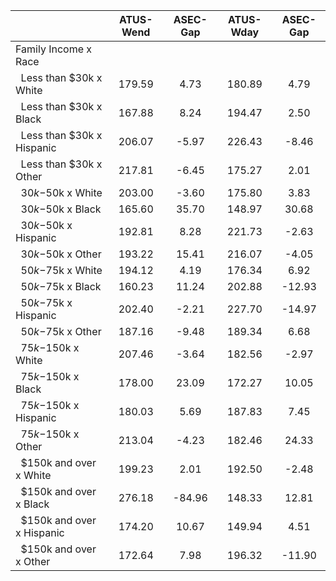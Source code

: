 
|                      |    ATUS-Wend |     ASEC-Gap |    ATUS-Wday |     ASEC-Gap |
| -------------------- | :----------: | :----------: | :----------: | :----------: |
| Family Income x Race |              |              |              |              |
| &nbsp;&nbsp;Less than $30k x White |       179.59 |         4.73 |       180.89 |         4.79 |
| &nbsp;&nbsp;Less than $30k x Black |       167.88 |         8.24 |       194.47 |         2.50 |
| &nbsp;&nbsp;Less than $30k x Hispanic |       206.07 |        -5.97 |       226.43 |        -8.46 |
| &nbsp;&nbsp;Less than $30k x Other |       217.81 |        -6.45 |       175.27 |         2.01 |
| &nbsp;&nbsp;$30k-$50k x White |       203.00 |        -3.60 |       175.80 |         3.83 |
| &nbsp;&nbsp;$30k-$50k x Black |       165.60 |        35.70 |       148.97 |        30.68 |
| &nbsp;&nbsp;$30k-$50k x Hispanic |       192.81 |         8.28 |       221.73 |        -2.63 |
| &nbsp;&nbsp;$30k-$50k x Other |       193.22 |        15.41 |       216.07 |        -4.05 |
| &nbsp;&nbsp;$50k-$75k x White |       194.12 |         4.19 |       176.34 |         6.92 |
| &nbsp;&nbsp;$50k-$75k x Black |       160.23 |        11.24 |       202.88 |       -12.93 |
| &nbsp;&nbsp;$50k-$75k x Hispanic |       202.40 |        -2.21 |       227.70 |       -14.97 |
| &nbsp;&nbsp;$50k-$75k x Other |       187.16 |        -9.48 |       189.34 |         6.68 |
| &nbsp;&nbsp;$75k-$150k x White |       207.46 |        -3.64 |       182.56 |        -2.97 |
| &nbsp;&nbsp;$75k-$150k x Black |       178.00 |        23.09 |       172.27 |        10.05 |
| &nbsp;&nbsp;$75k-$150k x Hispanic |       180.03 |         5.69 |       187.83 |         7.45 |
| &nbsp;&nbsp;$75k-$150k x Other |       213.04 |        -4.23 |       182.46 |        24.33 |
| &nbsp;&nbsp;$150k and over x White |       199.23 |         2.01 |       192.50 |        -2.48 |
| &nbsp;&nbsp;$150k and over x Black |       276.18 |       -84.96 |       148.33 |        12.81 |
| &nbsp;&nbsp;$150k and over x Hispanic |       174.20 |        10.67 |       149.94 |         4.51 |
| &nbsp;&nbsp;$150k and over x Other |       172.64 |         7.98 |       196.32 |       -11.90 |

